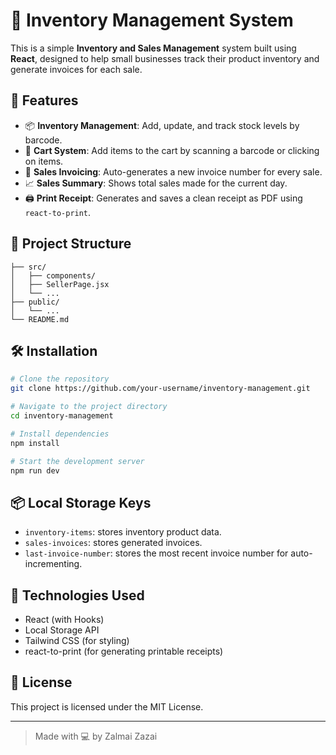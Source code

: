 # 🧾 Inventory Management System

This is a simple **Inventory and Sales Management** system built using **React**, designed to help small businesses track their product inventory and generate invoices for each sale.

## 🚀 Features

- 📦 **Inventory Management**: Add, update, and track stock levels by barcode.
- 🛒 **Cart System**: Add items to the cart by scanning a barcode or clicking on items.
- 🧾 **Sales Invoicing**: Auto-generates a new invoice number for every sale.
- 📈 **Sales Summary**: Shows total sales made for the current day.
- 🖨️ **Print Receipt**: Generates and saves a clean receipt as PDF using `react-to-print`.

## 📁 Project Structure

```
├── src/
│   ├── components/
│   ├── SellerPage.jsx
│   └── ...
├── public/
│   └── ...
└── README.md
```

## 🛠️ Installation

```bash
# Clone the repository
git clone https://github.com/your-username/inventory-management.git

# Navigate to the project directory
cd inventory-management

# Install dependencies
npm install

# Start the development server
npm run dev
```

## 📦 Local Storage Keys

- `inventory-items`: stores inventory product data.
- `sales-invoices`: stores generated invoices.
- `last-invoice-number`: stores the most recent invoice number for auto-incrementing.

## 📄 Technologies Used

- React (with Hooks)
- Local Storage API
- Tailwind CSS (for styling)
- react-to-print (for generating printable receipts)

## 📜 License

This project is licensed under the MIT License.

---

> Made with 💻 by Zalmai Zazai
